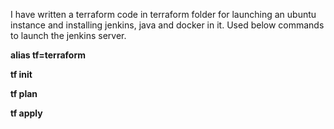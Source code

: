 
I have written a terraform code in terraform folder for launching an ubuntu instance and installing jenkins, java and docker in it. Used below commands to launch the jenkins server.

**alias tf=terraform**

**tf init**

**tf plan**

**tf apply**
